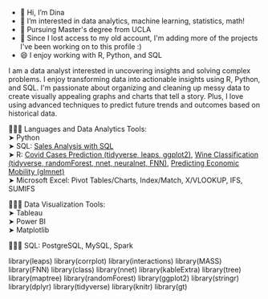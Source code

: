 - 👋 Hi, I’m Dina
- 👀 I’m interested in data analytics, machine learning, statistics, math!
- 🔭 Pursuing Master's degree from UCLA
- 🌱 Since I lost access to my old account, I'm adding more of the projects I've been working on to this profile :)
- 😄 I enjoy working with R, Python, and SQL

I am a data analyst interested in uncovering insights and solving complex problems. I enjoy transforming data into actionable insights using  R, Python, and SQL. I'm passionate about organizing and cleaning up messy data to create visually appealing graphs and charts that tell a story. Plus, I love using advanced techniques to predict future trends and outcomes based on historical data.

👩🏻‍💻 Languages and Data Analytics Tools:  
  ➤ Python   
  ➤ SQL: [Sales Analysis with SQL](https://github.com/didemch/Sales-Analysis-SQL)   
  ➤ R: [Covid Cases Prediction (tidyverse, leaps, ggplot2)](https://github.com/didemch/Forecasting-Covid-Cases-in-R), [Wine Classification (tidyverse, randomForest, nnet, neuralnet, FNN)](https://github.com/didemch/Wine-Classification-in-R), [Predicting Economic Mobility (glmnet)](https://github.com/didemch/Predicting-Economic-Mobility-in-R)   
  ➤ Microsoft Excel: Pivot Tables/Charts, Index/Match, X/VLOOKUP, IFS, SUMIFS   
 
👩🏻‍💻 Data Visualization Tools:  
  ➤ Tableau  
  ➤ Power BI  
  ➤ Matplotlib  

👩🏻‍💻 SQL: PostgreSQL, MySQL, Spark  


<!---
didemch/didemch is a ✨ special ✨ repository because its `README.md` (this file) appears on your GitHub profile.
You can click the Preview link to take a look at your changes.
--->
library(leaps)
library(corrplot)
library(interactions)
library(MASS)
library(FNN)
library(class)
library(nnet)
library(kableExtra)
library(tree)
library(maptree)
library(randomForest)
library(ggplot2)
library(stringr)
library(dplyr)
library(tidyverse)
library(knitr)
library(gt)
